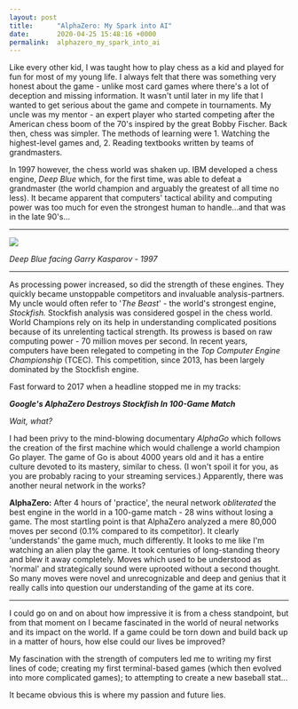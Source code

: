```yaml
---
layout: post
title:      "AlphaZero: My Spark into AI"
date:       2020-04-25 15:48:16 +0000
permalink:  alphazero_my_spark_into_ai
---
```


Like every other kid, I was taught how to play chess as a kid and played for fun for most of my young life. I always felt that there was something very honest about the game - unlike most card games where there's a lot of deception and missing information. It wasn't until later in my life that I wanted to get serious about the game and compete in tournaments. 
My uncle was my mentor - an expert player who started competing after the American chess boom of the 70's inspired by the great Bobby Fischer. Back then, chess was simpler. The methods of learning were 1. Watching the highest-level games and, 2. Reading textbooks written by teams of grandmasters.

In 1997 however, the chess world was shaken up. IBM developed a chess engine, *Deep Blue* which, for the first time, was able to defeat a grandmaster (the world champion and arguably the greatest of all time no less). It became apparent that computers' tactical ability and computing power was too much for even the strongest human to handle...and that was in the late 90's...

---

![](https://i.imgur.com/WhgpVUK.jpeg)

*Deep Blue facing Garry Kasparov - 1997*

---

As processing power increased, so did the strength of these engines. They quickly became unstoppable competitors and invaluable analysis-partners. My uncle would often refer to '*The Beast*' - the world's strongest engine, *Stockfish.* Stockfish analysis was considered gospel in the chess world. World Champions rely on its help in understanding complicated positions because of its unrelenting tactical strength. Its prowess is based on raw computing power - 70 million moves per second.
In recent years, computers have been relegated to competing in the *Top Computer Engine Championship* (TCEC). This competition, since 2013, has been largely dominated by the Stockfish engine.

Fast forward to 2017 when a headline stopped me in my tracks:

 ***Google's AlphaZero Destroys Stockfish In 100-Game Match***
 
*Wait, what?*

I had been privy to the mind-blowing documentary *AlphaGo* which follows the creation of the first machine which would challenge a world champion Go player. The game of Go is about 4000 years old and it has a entire culture devoted to its mastery, similar to chess. (I won't spoil it for you, as you are probably racing to your streaming services.) Apparently, there was another neural network in the works?

**AlphaZero:** After 4 hours of 'practice', the neural network *obliterated* the best engine in the world in a 100-game match - 28 wins without losing a game. The most startling point is that AlphaZero analyzed a mere 80,000 moves per second (0.1% compared to its competitor). It clearly 'understands' the game much, much differently. It looks to me like I'm watching an alien play the game. It took centuries of long-standing theory and blew it away completely. Moves which used to be understood as 'normal' and strategically sound were uprooted without a second thought.
So many moves were novel and unrecognizable and deep and genius that it really calls into question our understanding of the game at its core.

---

I could go on and on about how impressive it is from a chess standpoint, but from that moment on I became fascinated in the world of neural networks and its impact on the world. If a game could be torn down and build back up in a matter of hours, how else could our lives be improved?

My fascination with the strength of computers led me to writing my first lines of code; creating my first terminal-based games (which then evolved into more complicated games); to attempting to create a new baseball stat...

It became obvious this is where my passion and future lies.

